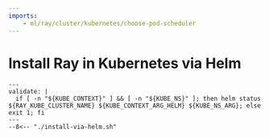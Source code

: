 ```yaml
---
imports:
    - ml/ray/cluster/kubernetes/choose-pod-scheduler
---
```


# Install Ray in Kubernetes via Helm

```shell
---
validate: |
  if [ -n "${KUBE_CONTEXT}" ] && [ -n "${KUBE_NS}" ]; then helm status ${RAY_KUBE_CLUSTER_NAME} ${KUBE_CONTEXT_ARG_HELM} ${KUBE_NS_ARG}; else exit 1; fi
---
--8<-- "./install-via-helm.sh"
```
